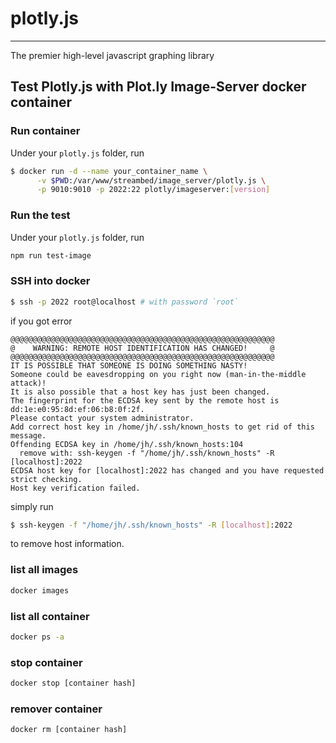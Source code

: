 # plotly.js
-----


The premier high-level javascript graphing library


## Test Plotly.js with Plot.ly Image-Server docker container

### Run container

Under your `plotly.js` folder, run

```bash
$ docker run -d --name your_container_name \
      -v $PWD:/var/www/streambed/image_server/plotly.js \
      -p 9010:9010 -p 2022:22 plotly/imageserver:[version]
```

### Run the test

Under your `plotly.js` folder, run

```bash
npm run test-image
``` 

### SSH into docker

```bash
$ ssh -p 2022 root@localhost # with password `root`
```

if you got error

```
@@@@@@@@@@@@@@@@@@@@@@@@@@@@@@@@@@@@@@@@@@@@@@@@@@@@@@@@@@@
@    WARNING: REMOTE HOST IDENTIFICATION HAS CHANGED!     @
@@@@@@@@@@@@@@@@@@@@@@@@@@@@@@@@@@@@@@@@@@@@@@@@@@@@@@@@@@@
IT IS POSSIBLE THAT SOMEONE IS DOING SOMETHING NASTY!
Someone could be eavesdropping on you right now (man-in-the-middle attack)!
It is also possible that a host key has just been changed.
The fingerprint for the ECDSA key sent by the remote host is
dd:1e:e0:95:8d:ef:06:b8:0f:2f.
Please contact your system administrator.
Add correct host key in /home/jh/.ssh/known_hosts to get rid of this message.
Offending ECDSA key in /home/jh/.ssh/known_hosts:104
  remove with: ssh-keygen -f "/home/jh/.ssh/known_hosts" -R [localhost]:2022
ECDSA host key for [localhost]:2022 has changed and you have requested strict checking.
Host key verification failed.
```
simply run

```bash
$ ssh-keygen -f "/home/jh/.ssh/known_hosts" -R [localhost]:2022
```

to remove host information.

### list all images

```bash
docker images
```

### list all container

```bash
docker ps -a
```

### stop container

```bash
docker stop [container hash]
```

### remover container

```bash
docker rm [container hash]
```
